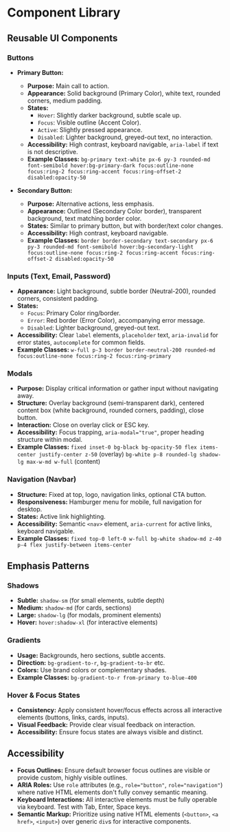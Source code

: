 # Component Library

## Reusable UI Components

### Buttons
- **Primary Button:**
    - **Purpose:** Main call to action.
    - **Appearance:** Solid background (Primary Color), white text, rounded corners, medium padding.
    - **States:**
        - `Hover`: Slightly darker background, subtle scale up.
        - `Focus`: Visible outline (Accent Color).
        - `Active`: Slightly pressed appearance.
        - `Disabled`: Lighter background, greyed-out text, no interaction.
    - **Accessibility:** High contrast, keyboard navigable, `aria-label` if text is not descriptive.
    - **Example Classes:** `bg-primary text-white px-6 py-3 rounded-md font-semibold hover:bg-primary-dark focus:outline-none focus:ring-2 focus:ring-accent focus:ring-offset-2 disabled:opacity-50`

- **Secondary Button:**
    - **Purpose:** Alternative actions, less emphasis.
    - **Appearance:** Outlined (Secondary Color border), transparent background, text matching border color.
    - **States:** Similar to primary button, but with border/text color changes.
    - **Accessibility:** High contrast, keyboard navigable.
    - **Example Classes:** `border border-secondary text-secondary px-6 py-3 rounded-md font-semibold hover:bg-secondary-light focus:outline-none focus:ring-2 focus:ring-accent focus:ring-offset-2 disabled:opacity-50`

### Inputs (Text, Email, Password)
- **Appearance:** Light background, subtle border (Neutral-200), rounded corners, consistent padding.
- **States:**
    - `Focus`: Primary Color ring/border.
    - `Error`: Red border (Error Color), accompanying error message.
    - `Disabled`: Lighter background, greyed-out text.
- **Accessibility:** Clear `label` elements, `placeholder` text, `aria-invalid` for error states, `autocomplete` for common fields.
- **Example Classes:** `w-full p-3 border border-neutral-200 rounded-md focus:outline-none focus:ring-2 focus:ring-primary`

### Modals
- **Purpose:** Display critical information or gather input without navigating away.
- **Structure:** Overlay background (semi-transparent dark), centered content box (white background, rounded corners, padding), close button.
- **Interaction:** Close on overlay click or ESC key.
- **Accessibility:** Focus trapping, `aria-modal="true"`, proper heading structure within modal.
- **Example Classes:** `fixed inset-0 bg-black bg-opacity-50 flex items-center justify-center z-50` (overlay) `bg-white p-8 rounded-lg shadow-lg max-w-md w-full` (content)

### Navigation (Navbar)
- **Structure:** Fixed at top, logo, navigation links, optional CTA button.
- **Responsiveness:** Hamburger menu for mobile, full navigation for desktop.
- **States:** Active link highlighting.
- **Accessibility:** Semantic `<nav>` element, `aria-current` for active links, keyboard navigable.
- **Example Classes:** `fixed top-0 left-0 w-full bg-white shadow-md z-40 p-4 flex justify-between items-center`

## Emphasis Patterns

### Shadows
- **Subtle:** `shadow-sm` (for small elements, subtle depth)
- **Medium:** `shadow-md` (for cards, sections)
- **Large:** `shadow-lg` (for modals, prominent elements)
- **Hover:** `hover:shadow-xl` (for interactive elements)

### Gradients
- **Usage:** Backgrounds, hero sections, subtle accents.
- **Direction:** `bg-gradient-to-r`, `bg-gradient-to-br` etc.
- **Colors:** Use brand colors or complementary shades.
- **Example Classes:** `bg-gradient-to-r from-primary to-blue-400`

### Hover & Focus States
- **Consistency:** Apply consistent hover/focus effects across all interactive elements (buttons, links, cards, inputs).
- **Visual Feedback:** Provide clear visual feedback on interaction.
- **Accessibility:** Ensure focus states are always visible and distinct.

## Accessibility
- **Focus Outlines:** Ensure default browser focus outlines are visible or provide custom, highly visible outlines.
- **ARIA Roles:** Use `role` attributes (e.g., `role="button"`, `role="navigation"`) where native HTML elements don't fully convey semantic meaning.
- **Keyboard Interactions:** All interactive elements must be fully operable via keyboard. Test with Tab, Enter, Space keys.
- **Semantic Markup:** Prioritize using native HTML elements (`<button>`, `<a href>`, `<input>`) over generic `div`s for interactive components.
